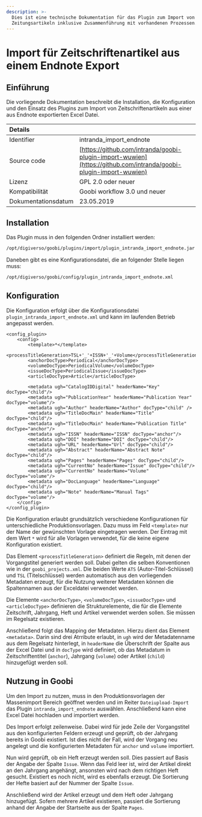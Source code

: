 ```yaml
---
description: >-
  Dies ist eine technische Dokumentation für das Plugin zum Import von
  Zeitungsartikeln inklusive Zusammenführung mit vorhandenen Prozessen.
---
```


# Import für Zeitschriftenartikel aus einem Endnote Export

## Einführung

Die vorliegende Dokumentation beschreibt die Installation, die Konfiguration und den Einsatz des Plugins zum Import von Zeitschriftenartikeln aus einer aus Endnote exportierten Excel Datei.

| Details |  |
| :--- | :--- |
| Identifier | intranda\_import\_endnote |
| Source code | [https://github.com/intranda/goobi-plugin-import-wuwien](https://github.com/intranda/goobi-plugin-import-wuwien) |
| Lizenz | GPL 2.0 oder neuer |
| Kompatibilität | Goobi workflow 3.0 und neuer |
| Dokumentationsdatum | 23.05.2019 |

## Installation

Das Plugin muss in den folgenden Ordner installiert werden:

```bash
/opt/digiverso/goobi/plugins/import/plugin_intranda_import_endnote.jar
```

Daneben gibt es eine Konfigurationsdatei, die an folgender Stelle liegen muss:

```bash
/opt/digiverso/goobi/config/plugin_intranda_import_endnote.xml
```

## Konfiguration

Die Konfiguration erfolgt über die Konfigurationsdatei `plugin_intranda_import_endnote.xml` und kann im laufenden Betrieb angepasst werden.

```markup
<config_plugin>
    <config>
        <template>*</template>
        <processTitleGeneration>TSL+'_'+ISSN+'_'+Volume</processTitleGeneration>
        <anchorDocType>Periodical</anchorDocType>
        <volumeDocType>PeriodicalVolume</volumeDocType>
        <issueDocType>PeriodicalIssue</issueDocType>
        <articleDocType>Article</articleDocType>

        <metadata ugh="CatalogIDDigital" headerName="Key" docType="child"/>
        <metadata ugh="PublicationYear" headerName="Publication Year" docType="volume"/>
        <metadata ugh="Author" headerName="Author" docType="child" />
        <metadata ugh="TitleDocMain" headerName="Title" docType="child"/>
        <metadata ugh="TitleDocMain" headerName="Publication Title" docType="anchor"/>
        <metadata ugh="ISSN" headerName="ISSN" docType="anchor"/>
        <metadata ugh="DOI" headerName="DOI" docType="child"/>
        <metadata ugh="URL" headerName="Url" docType="child"/>
        <metadata ugh="Abstract" headerName="Abstract Note" docType="child"/>
        <metadata ugh="Pages" headerName="Pages" docType="child"/>
        <metadata ugh="CurrentNo" headerName="Issue" docType="child"/>
        <metadata ugh="CurrentNo" headerName="Volume" docType="volume"/>
        <metadata ugh="DocLanguage" headerName="Language" docType="child"/>
        <metadata ugh="Note" headerName="Manual Tags" docType="volume"/>
    </config>
</config_plugin>
```

Die Konfiguration erlaubt grundsätzlich verschiedene Konfigurationen für unterschiedliche Produktionsvorlagen. Dazu muss im Feld `<template>` nur der Name der gewünschten Vorlage eingetragen werden. Der Eintrag mit dem Wert `*` wird für alle Vorlagen verwendet, für die keine eigene Konfiguration existiert.

Das Element `<processTitleGeneration>` definiert die Regeln, mit denen der Vorgangstitel generiert werden soll. Dabei gelten die selben Konventionen wie in der `goobi_projects.xml`. Die beiden Werte `ATS` \(Autor-Titel-Schlüssel\) und `TSL` \(Titelschlüssel\) werden automatisch aus den vorliegenden Metadaten erzeugt, für die Nutzung weiterer Metadaten können die Spaltennamen aus der Exceldatei verwendet werden.

Die Elemente `<anchorDocType>`, `<volumeDocType>`, `<issueDocType>` und `<articleDocType>` definieren die Strukturelemente, die für die Elemente Zeitschrift, Jahrgang, Heft und Artikel verwendet werden sollen. Sie müssen im Regelsatz existieren.

Anschließend folgt das Mapping der Metadaten. Hierzu dient das Element `<metadata>`. Darin sind drei Atrribute erlaubt, in `ugh` wird der Metadatenname aus dem Regelsatz hinterlegt, in `headerName` die Überschrift der Spalte aus der Excel Datei und in `docType` wird definiert, ob das Metadatum in Zeitschriftentitel \(`anchor`\), Jahrgang \(`volume`\) oder Artikel \(`child`\) hinzugefügt werden soll.

## Nutzung in Goobi

Um den Import zu nutzen, muss in den Produktionsvorlagen der Massenimport Bereich geöffnet werden und im Reiter `Dateiupload-Import` das Plugin `intranda_import_endnote` auswählen. Anschließend kann eine Excel Datei hochladen und importiert werden.

Des Import erfolgt zeilenweise. Dabei wird für jede Zeile der Vorgangstitel aus den konfigurierten Feldern erzeugt und geprüft, ob der Jahrgang bereits in Goobi existiert. Ist dies nicht der Fall, wird der Vorgang neu angelegt und die konfigurierten Metadaten für `anchor` und `volume` importiert.

Nun wird geprüft, ob ein Heft erzeugt werden soll. Dies passiert auf Basis der Angabe der Spalte `Issue`. Wenn das Feld leer ist, wird der Artikel direkt an den Jahrgang angehängt, ansonsten wird nach dem richtigen Heft gesucht. Existiert es noch nicht, wird es ebenfalls erzeugt. Die Sortierung der Hefte basiert auf der Nummer der Spalte `Issue`.

Anschließend wird der Artikel erzeugt und dem Heft oder Jahrgang hinzugefügt. Sofern mehrere Artikel existieren, passiert die Sortierung anhand der Angabe der Startseite aus der Spalte `Pages`.

